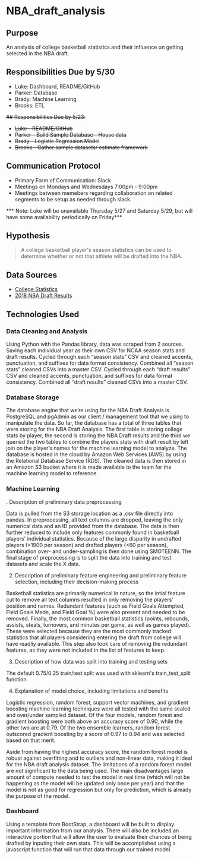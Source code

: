 # NBA_draft_analysis

## Purpose
An analysis of college basketball statistics and their influence on getting selected in the NBA draft.

## Responsibilities Due by 5/30
- Luke: Dashboard, README/GitHub
- Parker: Database
- Brady: Machine Learning
- Brooks: ETL

~~## Responsibilities Due by 5/23:~~
- ~~Luke - README/GitHub~~
- ~~Parker - Build Sample Database - House data~~
- ~~Brady - Logistic Regression Model~~
- ~~Brooks - Gather sample datasets/ estimate framework~~

## Communication Protocol

- Primary Form of Communication: Slack
- Meetings on Mondays and Wednesdays 7:00pm - 9:00pm
- Meetings between memebers regarding collaboration on related segments to be setup as needed through slack.

*** Note: Luke will be unavailable Thursday 5/27 and Saturday 5/29, but will have some availability periodically on Friday***

## Hypothesis
> A college basketball player's season statistics can be used to determine whether or not that athlete will be drafted into the NBA.

## Data Sources
- [College Statistics](https://basketball.realgm.com/ncaa/stats/2018/Averages/Qualified/All/Season/All/points/desc/1/)
- [2018 NBA Draft Results](https://www.basketball-reference.com/draft/NBA_2018.html)

## Technologies Used

### Data Cleaning and Analysis
Using Python with the Pandas library, data was scraped from 2 sources. Saving each individual year as their own CSV for NCAA season stats and draft results. 
Cycled through each “season stats” CSV and cleaned accents, punctuation, and suffixes for data format consistency. Combined all “season stats” cleaned CSVs into a master CSV. 
Cycled through each “draft results” CSV and cleaned accents, punctuation, and suffixes for data format consistency. Combined all “draft results” cleaned CSVs into a master CSV. 

### Database Storage
The database engine that we’re using for the NBA Draft Analysis is PostgreSQL and pgAdmin as our client / management tool that we using to manipulate the data. So far, the database has a total of three tables that were storing for the NBA Draft Analysis.  The first table is storing college stats by player, the second is storing the NBA Draft results and the third we queried the two tables to combine the players stats with draft result by left join on the player’s names for the machine learning model to analyze.  The database is hosted in the cloud by Amazon Web Services (AWS) by using the Relational Database Service (RDS).  The cleaned data is then stored in an Amazon S3 bucket where it is made available to the team for the machine learning model to reference.

### Machine Learning
. Description of preliminary data preprocessing

Data is pulled from the S3 storage location as a .csv file directly into pandas. In preprocessing, all text columns are dropped, leaving the only numerical data and an ID provided from the database. The data is then further reduced to include only features commonly found in basketball players' individual statistics. Because of the large disparity in undrafted players (>1900 per season) and drafted players (<60 per season), combination over- and under-sampling is then done using SMOTEENN. The final stage of preprocessing is to split the data into training and test datasets and scale the X data.

2. Description of preliminary feature engineering and preliminary feature selection, including their decision-making process

Basketball statistics are primarily numerical in nature, so the intial feature cut to remove all text columns resulted in only removing the players' position and names. Redundant features (such as Field Goals Attempted, Field Goals Made, and Field Goal %) were also present and needed to be removed. Finally, the most common basketball statistics (points, rebounds, assists, steals, turnovers, and minutes per game, as well as games played). These were selected because they are the most commonly tracked statistics that all players considering entering the draft from college will have readliy available. This step also took care of removing the redundant features, as they were not included in the list of features to keep.

3. Description of how data was split into training and testing sets

The default 0.75/0.25 train/test split was used with sklearn's train_test_split function.

4. Explanation of model choice, including limitations and benefits

Logistic regression, random forest, support vector machines, and gradient boosting machine learning techniques were all tested with the same scaled and over/under sampled dataset. Of the four models, random forest and gradient boosting were both above an accuracy score of 0.90, while the other two are at 0.79. Of the two ensemble learners, random forest outscored gradient boosting by a score of 0.97 to 0.94 and was selected based on that merit.

Aside from having the highest accuracy score, the random forest model is robust against overfitting and to outliers and non-linear data, making it ideal for the NBA draft analysis dataset. The limitations of a random forest model are not significant to the data being used. The main disadvantages large amount of compute needed to test the model in real time (which will not be happening as the model will be updated only once per year) and that the model is not as good for regression but only for prediction, which is already the purpose of the model.

### Dashboard
Using a template from BootStrap, a dashboard will be built to display important information from our analysis. There will also be included an interactive portion that will allow the user to evaluate their chances of being drafted by inputing their own stats. This will be accomplished using a javascript function that will run that data through our trained model.